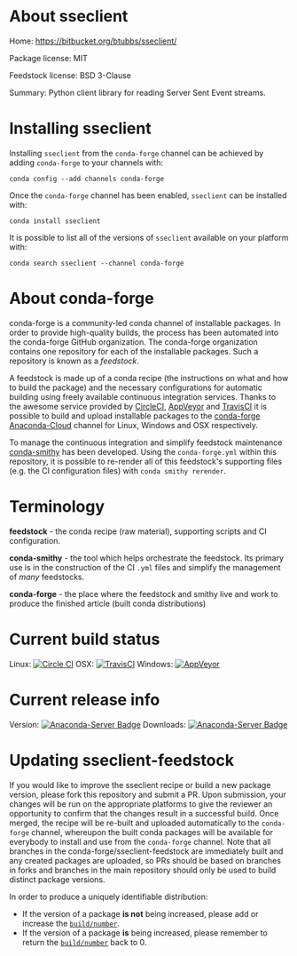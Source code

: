 About sseclient
===============

Home: https://bitbucket.org/btubbs/sseclient/

Package license: MIT

Feedstock license: BSD 3-Clause

Summary: Python client library for reading Server Sent Event streams.



Installing sseclient
====================

Installing `sseclient` from the `conda-forge` channel can be achieved by adding `conda-forge` to your channels with:

```
conda config --add channels conda-forge
```

Once the `conda-forge` channel has been enabled, `sseclient` can be installed with:

```
conda install sseclient
```

It is possible to list all of the versions of `sseclient` available on your platform with:

```
conda search sseclient --channel conda-forge
```



About conda-forge
=================

conda-forge is a community-led conda channel of installable packages.
In order to provide high-quality builds, the process has been automated into the
conda-forge GitHub organization. The conda-forge organization contains one repository
for each of the installable packages. Such a repository is known as a *feedstock*.

A feedstock is made up of a conda recipe (the instructions on what and how to build
the package) and the necessary configurations for automatic building using freely
available continuous integration services. Thanks to the awesome service provided by
[CircleCI](https://circleci.com/), [AppVeyor](http://www.appveyor.com/)
and [TravisCI](https://travis-ci.org/) it is possible to build and upload installable
packages to the [conda-forge](https://anaconda.org/conda-forge)
[Anaconda-Cloud](http://docs.anaconda.org/) channel for Linux, Windows and OSX respectively.

To manage the continuous integration and simplify feedstock maintenance
[conda-smithy](http://github.com/conda-forge/conda-smithy) has been developed.
Using the ``conda-forge.yml`` within this repository, it is possible to re-render all of
this feedstock's supporting files (e.g. the CI configuration files) with ``conda smithy rerender``.


Terminology
===========

**feedstock** - the conda recipe (raw material), supporting scripts and CI configuration.

**conda-smithy** - the tool which helps orchestrate the feedstock.
                   Its primary use is in the construction of the CI ``.yml`` files
                   and simplify the management of *many* feedstocks.

**conda-forge** - the place where the feedstock and smithy live and work to
                  produce the finished article (built conda distributions)

Current build status
====================

Linux: [![Circle CI](https://circleci.com/gh/conda-forge/sseclient-feedstock.svg?style=shield)](https://circleci.com/gh/conda-forge/sseclient-feedstock)
OSX: [![TravisCI](https://travis-ci.org/conda-forge/sseclient-feedstock.svg?branch=master)](https://travis-ci.org/conda-forge/sseclient-feedstock)
Windows: [![AppVeyor](https://ci.appveyor.com/api/projects/status/github/conda-forge/sseclient-feedstock?svg=True)](https://ci.appveyor.com/project/conda-forge/sseclient-feedstock/branch/master)

Current release info
====================
Version: [![Anaconda-Server Badge](https://anaconda.org/conda-forge/sseclient/badges/version.svg)](https://anaconda.org/conda-forge/sseclient)
Downloads: [![Anaconda-Server Badge](https://anaconda.org/conda-forge/sseclient/badges/downloads.svg)](https://anaconda.org/conda-forge/sseclient)


Updating sseclient-feedstock
============================

If you would like to improve the sseclient recipe or build a new
package version, please fork this repository and submit a PR. Upon submission,
your changes will be run on the appropriate platforms to give the reviewer an
opportunity to confirm that the changes result in a successful build. Once
merged, the recipe will be re-built and uploaded automatically to the
`conda-forge` channel, whereupon the built conda packages will be available for
everybody to install and use from the `conda-forge` channel.
Note that all branches in the conda-forge/sseclient-feedstock are
immediately built and any created packages are uploaded, so PRs should be based
on branches in forks and branches in the main repository should only be used to
build distinct package versions.

In order to produce a uniquely identifiable distribution:
 * If the version of a package **is not** being increased, please add or increase
   the [``build/number``](http://conda.pydata.org/docs/building/meta-yaml.html#build-number-and-string).
 * If the version of a package **is** being increased, please remember to return
   the [``build/number``](http://conda.pydata.org/docs/building/meta-yaml.html#build-number-and-string)
   back to 0.
